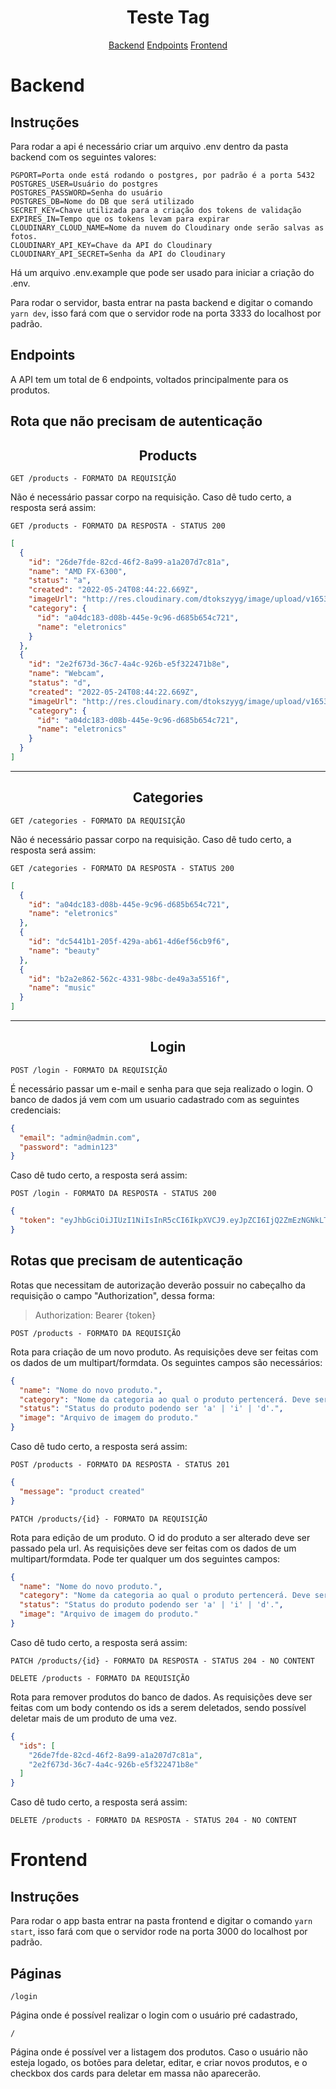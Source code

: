 <h1 align="center">
  Teste Tag
</h1>

<div align="center">
  <a href="#backend">Backend</a>
  <a href="#endpoints">Endpoints</a>
  <a href="#frontend">Frontend</a>
</div>

# **Backend**

## **Instruções**

Para rodar a api é necessário criar um arquivo .env dentro da pasta backend com os seguintes valores:

    PGPORT=Porta onde está rodando o postgres, por padrão é a porta 5432
    POSTGRES_USER=Usuário do postgres
    POSTGRES_PASSWORD=Senha do usuário
    POSTGRES_DB=Nome do DB que será utilizado
    SECRET_KEY=Chave utilizada para a criação dos tokens de validação
    EXPIRES_IN=Tempo que os tokens levam para expirar
    CLOUDINARY_CLOUD_NAME=Nome da nuvem do Cloudinary onde serão salvas as fotos.
    CLOUDINARY_API_KEY=Chave da API do Cloudinary
    CLOUDINARY_API_SECRET=Senha da API do Cloudinary

Há um arquivo .env.example que pode ser usado para iniciar a criação do .env.

Para rodar o servidor, basta entrar na pasta backend e digitar o comando `yarn dev`, isso fará com que o servidor rode na porta 3333 do localhost por padrão.

## **Endpoints**

A API tem um total de 6 endpoints, voltados principalmente para os produtos. <br/>

## Rota que não precisam de autenticação

<h2 align ='center'> Products </h2>

`GET /products - FORMATO DA REQUISIÇÃO`

Não é necessário passar corpo na requisição.
Caso dê tudo certo, a resposta será assim:

`GET /products - FORMATO DA RESPOSTA - STATUS 200`

```json
[
  {
    "id": "26de7fde-82cd-46f2-8a99-a1a207d7c81a",
    "name": "AMD FX-6300",
    "status": "a",
    "created": "2022-05-24T08:44:22.669Z",
    "imageUrl": "http://res.cloudinary.com/dtokszyyg/image/upload/v1653498182/pwuja8fgueolmv5hlvyoit.jpg",
    "category": {
      "id": "a04dc183-d08b-445e-9c96-d685b654c721",
      "name": "eletronics"
    }
  },
  {
    "id": "2e2f673d-36c7-4a4c-926b-e5f322471b8e",
    "name": "Webcam",
    "status": "d",
    "created": "2022-05-24T08:44:22.669Z",
    "imageUrl": "http://res.cloudinary.com/dtokszyyg/image/upload/v1653517135/ootuhadd5ihvfvcn4jfpbouu.jpg",
    "category": {
      "id": "a04dc183-d08b-445e-9c96-d685b654c721",
      "name": "eletronics"
    }
  }
]
```

---

<h2 align ='center'> Categories </h2>

`GET /categories - FORMATO DA REQUISIÇÃO`

Não é necessário passar corpo na requisição.
Caso dê tudo certo, a resposta será assim:

`GET /categories - FORMATO DA RESPOSTA - STATUS 200`

```json
[
  {
    "id": "a04dc183-d08b-445e-9c96-d685b654c721",
    "name": "eletronics"
  },
  {
    "id": "dc5441b1-205f-429a-ab61-4d6ef56cb9f6",
    "name": "beauty"
  },
  {
    "id": "b2a2e862-562c-4331-98bc-de49a3a5516f",
    "name": "music"
  }
]
```

---

<h2 align ='center'> Login </h2>

`POST /login - FORMATO DA REQUISIÇÃO`

É necessário passar um e-mail e senha para que seja realizado o login. O banco de dados já vem com um usuario cadastrado com as seguintes credenciais:

```json
{
  "email": "admin@admin.com",
  "password": "admin123"
}
```

Caso dê tudo certo, a resposta será assim:

`POST /login - FORMATO DA RESPOSTA - STATUS 200`

```json
{
  "token": "eyJhbGciOiJIUzI1NiIsInR5cCI6IkpXVCJ9.eyJpZCI6IjQ2ZmEzNGNkLTVkMmItNGQ1Zi04MjcxLThlY2EwNzIzNDBkZCIsIm5hbWUiOiJhZG1pbiIsImVtYWlsIjoiYWRtaW5AYWRtaW4uY29tIiwicGFzc3dvcmQiOiJhZG1pbjEyMyIsImlhdCI6MTY1MzUyMDUzNiwiZXhwIjoyNDUzNTIwNTM2fQ.GX0C32isKCJYbAqsXtE4Jwcp-XaPdB19uces9FPqfgY"
}
```

## Rotas que precisam de autenticação

Rotas que necessitam de autorização deverão possuir no cabeçalho da requisição o campo "Authorization", dessa forma:

> Authorization: Bearer {token}

`POST /products - FORMATO DA REQUISIÇÃO`

Rota para criação de um novo produto. As requisições deve ser feitas com os dados de um multipart/formdata. Os seguintes campos são necessários:

```json
{
  "name": "Nome do novo produto.",
  "category": "Nome da categoria ao qual o produto pertencerá. Deve ser uma categoria já existente.",
  "status": "Status do produto podendo ser 'a' | 'i' | 'd'.",
  "image": "Arquivo de imagem do produto."
}
```

Caso dê tudo certo, a resposta será assim:

`POST /products - FORMATO DA RESPOSTA - STATUS 201`

```json
{
  "message": "product created"
}
```

`PATCH /products/{id} - FORMATO DA REQUISIÇÃO`

Rota para edição de um produto. O id do produto a ser alterado deve ser passado pela url. As requisições deve ser feitas com os dados de um multipart/formdata. Pode ter qualquer um dos seguintes campos:

```json
{
  "name": "Nome do novo produto.",
  "category": "Nome da categoria ao qual o produto pertencerá. Deve ser uma categoria já existente.",
  "status": "Status do produto podendo ser 'a' | 'i' | 'd'.",
  "image": "Arquivo de imagem do produto."
}
```

Caso dê tudo certo, a resposta será assim:

`PATCH /products/{id} - FORMATO DA RESPOSTA - STATUS 204 - NO CONTENT`

`DELETE /products - FORMATO DA REQUISIÇÃO`

Rota para remover produtos do banco de dados. As requisições deve ser feitas com um body contendo os ids a serem deletados, sendo possível deletar mais de um produto de uma vez.

```json
{
  "ids": [
    "26de7fde-82cd-46f2-8a99-a1a207d7c81a",
    "2e2f673d-36c7-4a4c-926b-e5f322471b8e"
  ]
}
```

Caso dê tudo certo, a resposta será assim:

`DELETE /products - FORMATO DA RESPOSTA - STATUS 204 - NO CONTENT`

# **Frontend**

## **Instruções**

Para rodar o app basta entrar na pasta frontend e digitar o comando `yarn start`, isso fará com que o servidor rode na porta 3000 do localhost por padrão.

## Páginas

`/login `

Página onde é possível realizar o login com o usuário pré cadastrado,

`/`

Página onde é possível ver a listagem dos produtos. Caso o usuário não esteja logado, os botões para deletar, editar, e criar novos produtos, e o checkbox dos cards para deletar em massa não aparecerão.
